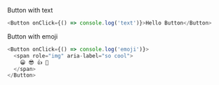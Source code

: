 Button with text

```js
<Button onClick={() => console.log('text')}>Hello Button</Button>
```

Button with emoji

```js
<Button onClick={() => console.log('emoji')}>
  <span role="img" aria-label="so cool">
    😀 😎 👍 💯
  </span>
</Button>
```
